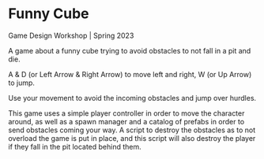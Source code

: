 # Funny Cube
Game Design Workshop | Spring 2023

A game about a funny cube trying to avoid obstacles to not fall in a pit and die.

A & D (or Left Arrow & Right Arrow) to move left and right, W (or Up Arrow) to jump.

Use your movement to avoid the incoming obstacles and jump over hurdles.

This game uses a simple player controller in order to move the character around, as well as a spawn manager and a catalog of prefabs in order to send obstacles coming your way. A script to destroy the obstacles as to not overload the game is put in place, and this script will also destroy the player if they fall in the pit located behind them. 
